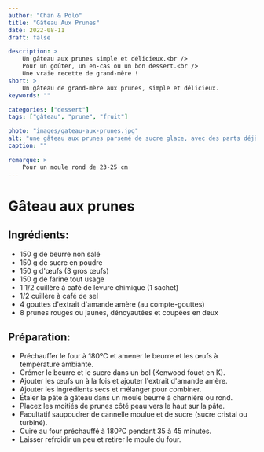 ```yaml
---
author: "Chan & Polo"
title: "Gâteau Aux Prunes"
date: 2022-08-11
draft: false

description: >
    Un gâteau aux prunes simple et délicieux.<br />
    Pour un goûter, un en-cas ou un bon dessert.<br />
    Une vraie recette de grand-mère !
short: >
    Un gâteau de grand-mère aux prunes, simple et délicieux.
keywords: ""

categories: ["dessert"]
tags: ["gâteau", "prune", "fruit"]

photo: "images/gateau-aux-prunes.jpg"
alt: "une gâteau aux prunes parsemé de sucre glace, avec des parts déjà coupées"
caption: ""

remarque: >
    Pour un moule rond de 23-25 ​​cm
---
```


# Gâteau aux prunes
## Ingrédients:
- 150 g de beurre non salé  
- 150 g de sucre en poudre  
- 150 g d'œufs (3 gros œufs)  
- 150 g de farine tout usage  
- 1 1/2 cuillère à café de levure chimique (1 sachet)  
- 1/2 cuillère à café de sel
- 4 gouttes d'extrait d'amande amère (au compte-gouttes)  
- 8 prunes rouges ou jaunes, dénoyautées et coupées en deux  

## Préparation:
- Préchauffer le four à 180ºC et amener le beurre et les œufs à température ambiante.  
- Crémer le beurre et le sucre dans un bol (Kenwood fouet en K).  
- Ajouter les œufs un à la fois et ajouter l'extrait d'amande amère.  
- Ajouter les ingrédients secs et mélanger pour combiner.  
- Étaler la pâte à gâteau dans un moule beurré à charnière ou rond.  
- Placez les moitiés de prunes côté peau vers le haut sur la pâte.  
- Facultatif saupoudrer de cannelle moulue et de sucre (sucre cristal ou turbiné).  
- Cuire au four préchauffé à 180ºC pendant 35 à 45 minutes.  
- Laisser refroidir un peu et retirer le moule du four.  
